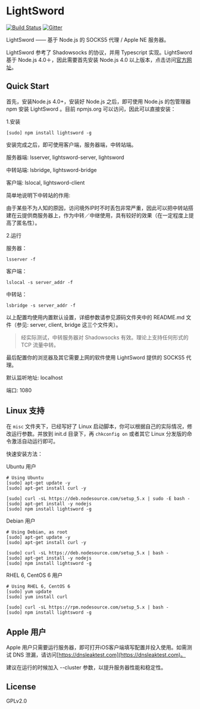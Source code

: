 # LightSword

[![Build Status](https://travis-ci.org/UnsignedInt8/LightSword.svg?branch=master)](https://travis-ci.org/UnsignedInt8/LightSword)
[![Gitter](https://badges.gitter.im/Join%20Chat.svg)](https://gitter.im/UnsignedInt8/LightSword?utm_source=badge&utm_medium=badge&utm_campaign=pr-badge)

LightSword —— 基于 Node.js 的 SOCKS5 代理 / Apple NE 服务器。

LightSword 参考了 Shadowsocks 的协议，并用 Typescript 实现。LightSword 基于 Node.js 4.0＋，因此需要首先安装 Node.js 4.0  以上版本，点击访问[官方网址](https://nodejs.org)。


Quick Start
---

首先，安装Node.js 4.0+，安装好 Node.js 之后，即可使用 Node.js 的包管理器 npm 安装 LightSword 。目前 npmjs.org 可以访问，因此可以直接安装：


1.安装
```
[sudo] npm install lightsword -g
```

安装完成之后，即可使用客户端，服务器端，中转站端。

服务器端: lsserver, lightsword-server, lightsword

中转站端: lsbridge, lightsword-bridge

客户端: lslocal, lightsword-client

简单地说明下中转站的作用: 

由于某些不为人知的原因，访问境外IP时不时丢包非常严重，因此可以把中转站搭建在云提供商服务器上，作为中转／中继使用，具有较好的效果（在一定程度上提高了匿名性）。

2.运行

服务器：
```
lsserver -f
```

客户端：
```
lslocal -s server_addr -f
```

中转站：
```
lsbridge -s server_addr -f
```

以上配置均使用内置默认设置，详细参数请参见源码文件夹中的 README.md 文件（参见: server, client, bridge 这三个文件夹）。

> 经实际测试，中转服务器对 Shadowsocks 有效。理论上支持任何形式的 TCP 流量中转。

最后配置你的浏览器及其它需要上网的软件使用 LightSword 提供的 SOCKS5 代理。

默认监听地址: localhost

端口: 1080

Linux 支持
---

在 `misc` 文件夹下，已经写好了 Linux 启动脚本，你可以根据自己的实际情况，修改运行参数。并放到 init.d 目录下，再 `chkconfig on` 或者其它 Linux 分发版的命令激活自动运行即可。

快速安装方法：

Ubuntu 用户

```
# Using Ubuntu
[sudo] apt-get update -y
[sudo] apt-get install curl -y

[sudo] curl -sL https://deb.nodesource.com/setup_5.x | sudo -E bash -
[sudo] apt-get install -y nodejs
[sudo] npm install lightsword -g
```

Debian 用户

```
# Using Debian, as root
[sudo] apt-get update -y
[sudo] apt-get install curl -y

[sudo] curl -sL https://deb.nodesource.com/setup_5.x | bash -
[sudo] apt-get install -y nodejs
[sudo] npm install lightsword -g
```

RHEL 6, CentOS 6 用户

```
# Using RHEL 6, CentOS 6
[sudo] yum update
[sudo] yum install curl

[sudo] curl -sL https://rpm.nodesource.com/setup_5.x | bash -
[sudo] npm install lightsword -g
```

Apple 用户
---

Apple 用户只需要运行服务器，即可打开iOS客户端填写配置并投入使用。如需测试 DNS 泄漏，请访问[https://dnsleaktest.com](https://dnsleaktest.com)。

建议在运行的时候加入 --cluster 参数，以提升服务器性能和稳定性。

License
---

GPLv2.0

